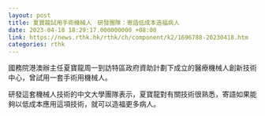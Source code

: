 ```yaml
---
layout: post
title: 夏寶龍試用手術機械人　研發團隊：寄語低成本造福病人
date: 2023-04-18 18:29:17.000000000 +08:00
link: https://news.rthk.hk/rthk/ch/component/k2/1696788-20230418.htm
categories: rthk
---
```


國務院港澳辦主任夏寶龍周一到訪特區政府資助計劃下成立的醫療機械人創新技術中心，曾試用一套手術用機械人。

研發這套機械人技術的中文大學團隊表示，夏寶龍對有關技術很熟悉，寄語如果能夠以低成本應用這項技術，就可以造福更多病人。
